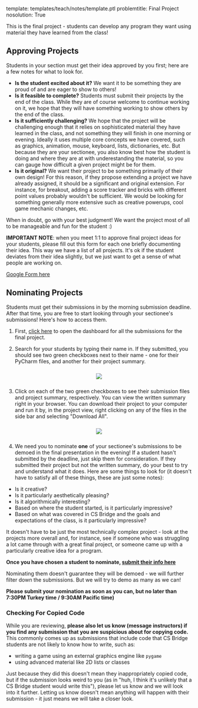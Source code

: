template: templates/teach/notes/template.ptl
problemtitle: Final Project
nosolution: True

This is the final project - students can develop any program they want using material they have learned from the class!

## Approving Projects

Students in your section must get their idea approved by you first; here are a few notes for what to look for.

* **Is the student excited about it?** We want it to be something they are proud of and are eager to show to others!
* **Is it feasible to complete?**  Students must submit their projects by the end of the class.  While they are of course welcome to continue working on it, we hope that they will have something working to show others by the end of the class.
* **Is it sufficiently challenging?**  We hope that the project will be challenging enough that it relies on sophisticated material they have learned in the class, and not something they will finish in one morning or evening.  Ideally it uses multiple core concepts we have covered, such as graphics, animation, mouse, keyboard, lists, dictionaries, etc.  But because they are your sectionee, you also know best how the student is doing and where they are at with underestanding the material, so you can gauge how difficult a given project might be for them.
* **Is it original?** We want their project to be something primarily of their own design!  For this reason, if they propose extending a project we have already assigned, it should be a significant and original extension.  For instance, for breakout, adding a score tracker and bricks with different point values probably wouldn't be sufficient.  We would be looking for something generally more extensive such as creative powerups, cool game mechanic changes, etc.

When in doubt, go with your best judgment!  We want the project most of all to be manageable and fun for the student :)

**IMPORTANT NOTE**: when you meet 1:1 to approve final project ideas for your students, please fill out this form for each one briefly documenting their idea.  This way we have a list of all projects.  It's ok if the student deviates from their idea slightly, but we just want to get a sense of what people are working on.

[Google Form here](https://forms.gle/xdfFz3F8zznhL7AcA)


## Nominating Projects

Students must get their submissions in by the morning submission deadline.  After that time, you are free to start looking through your sectionee's submissions!  Here's how to access them.

1) First, [click here](https://edstem.org/us/courses/6374/lessons/21382/analytics/) to open the dashboard for all the submissions for the final project.

2) Search for your students by typing their name in.  If they submitted, you should see two green checkboxes next to their name - one for their PyCharm files, and another for their project summary.

<center>
	<img style="padding:10px;max-width:100%" src="{{pathToRoot}}img/projects/finalProject/submission.png" />
</center>

3) Click on each of the two green checkboxes to see their submission files and project summary, respectively.  You can view the written summary right in your browser.  You can download their project to your computer and run it by, in the project view, right clicking on any of the files in the side bar and selecting "Download All".

<center>
	<img style="padding:10px;max-width:100%" src="{{pathToRoot}}img/projects/finalProject/download.png" />
</center>

4) We need you to nominate **one** of your sectionee's submissions to be demoed in the final presentation in the evening!  If a student hasn't submitted by the deadline, just skip them for consideration.  If they submitted their project but not the written summary, do your best to try and understand what it does.  Here are some things to look for (it doesn't have to satisfy all of these things, these are just some notes):

* Is it creative?
* Is it particularly aesthetically pleasing?
* Is it algorithmically interesting?
* Based on where the student started, is it particularly impressive?
* Based on what was covered in CS Bridge and the goals and expectations of the class, is it particularly impressive?

It doesn't have to be just the most technically complex project - look at the projects more overall and, for instance, see if someone who was struggling a lot came through with a great final project, or someone came up with a particularly creative idea for a program.

**Once you have chosen a student to nominate, [submit their info here](https://forms.gle/8seXLqPYcK8cLSbt9)**

Nominating them doesn't guarantee they will be demoed - we will further filter down the submissions.  But we will try to demo as many as we can!

**Please submit your nomination as soon as you can, but no later than 7:30PM Turkey time /  9:30AM Pacific time)**

### Checking For Copied Code

While you are reviewing, **please also let us know (message instructors) if you find any submission that you are suspicious about for copying code.**  This commonly comes up as submissions that include code that CS Bridge students are not likely to know how to write, such as:

+ writing a game using an external graphics engine like `pygame`
+ using advanced material like 2D lists or classes

Just because they did this doesn't mean they inappropriately copied code, but if the submission looks weird to you (as in "huh, I think it's unlikely that a CS Bridge student would write this"), please let us know and we will look into it further.  Letting us know doesn't mean anything will happen with their submission - it just means we will take a closer look.